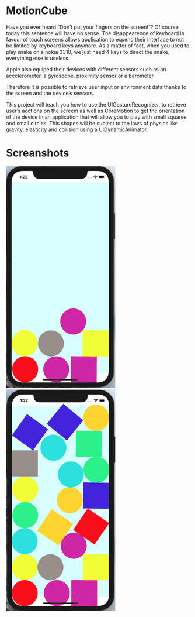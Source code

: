 # MotionCube

Have you ever heard “Don’t put your fingers on the screen!”? Of course today this sentence will have no sense. The disappearence of keyboard in favour of touch screens allows application to expend their interface to not be limited by keyboard keys anymore. As a matter of fact, when you used to play snake on a nokia 3310, we just need 4 keys to direct the snake, everything else is useless.

Apple also equiped their devices with different sensors such as an accelerometer, a gyroscope, proximity sensor or a barometer.

Therefore it is possible to retrieve user input or environment data thanks to the screen and the device’s sensors.

This project will teach you how to use the UIGestureRecognizer, to retrieve user’s acctions on the screem as well as CoreMotion to get the orientation of the device in an application that will allow you to play with small squares and small circles. This shapes will be subject to the laws of physics like gravity, elasticity and collision using a UIDynamicAnimator.


# Screanshots

![please find the image under screenshots directory](Screenshots/one.png "1")
![please find the image under screenshots directory](Screenshots/two.png "2")